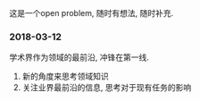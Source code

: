 这是一个open problem, 随时有想法, 随时补充.


### 2018-03-12

学术界作为领域的最前沿, 冲锋在第一线.

1. 新的角度来思考领域知识
2. 关注业界最前沿的信息, 思考对于现有任务的影响
